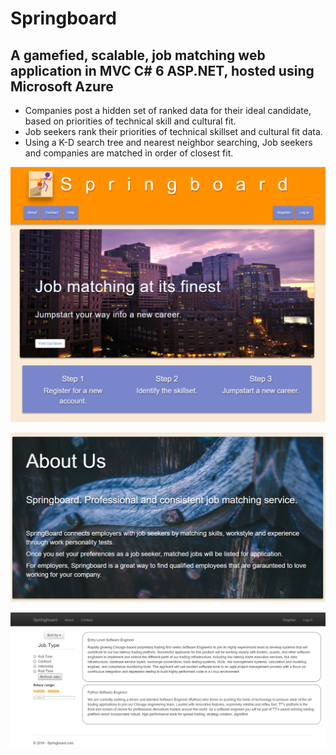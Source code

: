 # Springboard

## A gamefied, scalable, job matching web application in MVC C# 6 ASP.NET, hosted using Microsoft Azure

- Companies post a hidden set of ranked data for their ideal candidate, based on priorities of technical skill and cultural fit.
- Job seekers rank their priorities of technical skillset and cultural fit data.
- Using a K-D search tree and nearest neighbor searching, Job seekers and companies are matched in order of closest fit.

![Homepage](/Springboard/springboard.PNG?raw=true)



![About](/Springboard/springboard2.PNG?raw=true)

![JobsPage](/Springboard/JobsPageUpdate.jpg?raw-true)
